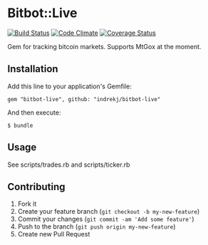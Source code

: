 # Bitbot::Live

[![Build Status](https://secure.travis-ci.org/indrekj/bitbot-live.png?branch=master)](http://travis-ci.org/indrekj/bitbot-live)
[![Code Climate](https://codeclimate.com/github/indrekj/bitbot-live.png)](https://codeclimate.com/github/indrekj/bitbot-live)
[![Coverage Status](https://coveralls.io/repos/indrekj/bitbot-live/badge.png?branch=master)](https://coveralls.io/r/indrekj/bitbot-live)

Gem for tracking bitcoin markets. Supports MtGox at the moment.

## Installation

Add this line to your application's Gemfile:

    gem "bitbot-live", github: "indrekj/bitbot-live"

And then execute:

    $ bundle

## Usage

See scripts/trades.rb and scripts/ticker.rb

## Contributing

1. Fork it
2. Create your feature branch (`git checkout -b my-new-feature`)
3. Commit your changes (`git commit -am 'Add some feature'`)
4. Push to the branch (`git push origin my-new-feature`)
5. Create new Pull Request
